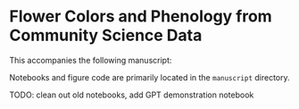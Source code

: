 # Flower Colors and Phenology from Community Science Data

This accompanies the following manuscript:

Notebooks and figure code are primarily located in the `manuscript` directory. 

TODO: clean out old notebooks, add GPT demonstration notebook
